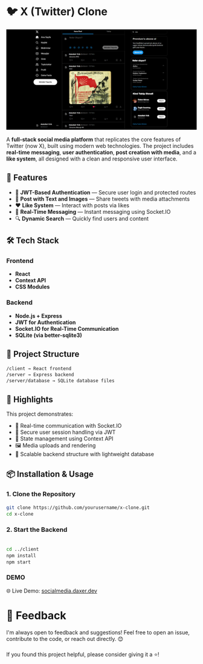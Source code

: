 # 🐦 X (Twitter) Clone

![Homepage Screenshot](./assets/homepage.png)


A **full-stack social media platform** that replicates the core features of Twitter (now X), built using modern web technologies. The project includes **real-time messaging**, **user authentication**, **post creation with media**, and a **like system**, all designed with a clean and responsive user interface.

## 🚀 Features

- 🔐 **JWT-Based Authentication** — Secure user login and protected routes
- 📝 **Post with Text and Images** — Share tweets with media attachments
- ❤️ **Like System** — Interact with posts via likes
- 💬 **Real-Time Messaging** — Instant messaging using Socket.IO
- 🔍 **Dynamic Search** — Quickly find users and content

## 🛠️ Tech Stack

### Frontend

- **React**
- **Context API**
- **CSS Modules**

### Backend

- **Node.js + Express**
- **JWT for Authentication**
- **Socket.IO for Real-Time Communication**
- **SQLite (via better-sqlite3)**

## 📂 Project Structure

```
/client → React frontend
/server → Express backend
/server/database → SQLite database files

```

## 🎯 Highlights

This project demonstrates:

- 🔁 Real-time communication with Socket.IO
- 🔐 Secure user session handling via JWT
- 🧠 State management using Context API
- 🖼️ Media uploads and rendering
- 📐 Scalable backend structure with lightweight database

## 📦 Installation & Usage

### 1. Clone the Repository

```bash
git clone https://github.com/yourusername/x-clone.git
cd x-clone
```

### 2. Start the Backend

```bash

cd ../client
npm install
npm start


```

### DEMO 

🌐 Live Demo: [socialmedia.daxer.dev](https://socialmedia.daxer.dev/)


# 💬 Feedback
I'm always open to feedback and suggestions!
Feel free to open an issue, contribute to the code, or reach out directly. 😊


###
If you found this project helpful, please consider giving it a ⭐!
